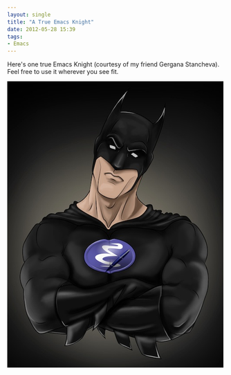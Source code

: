 ```yaml
---
layout: single
title: "A True Emacs Knight"
date: 2012-05-28 15:39
tags:
- Emacs
---
```


Here's one true Emacs Knight (courtesy of my friend Gergana
Stancheva). Feel free to use it wherever you see fit.

![Emacs Knight](/assets/images/emacs_knight.jpg)
